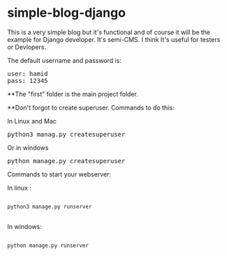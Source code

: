 # simple-blog-django
This is a very simple blog but it's functional and of course it will be the example for Django developer.
It's semi-CMS. I think It's useful for testers or Devlopers.

<p>The default username and password is:</p>
<pre>
user: hamid
pass: 12345
</pre>

**The "first" folder is the main project folder. 

**Don't forgot to create superuser. Commands to do this:
<p>In Linux and Mac </p>
<pre>
python3 manag.py createsuperuser
</pre>
<p>Or in windows</p>
<pre>
python manage.py createsuperuser
</pre>

Commands to start your webserver:

<p>In linux :</p>
<pre>
<code>
python3 manage.py runserver
</code>
</pre>

<p>In windows:</p>
<pre>
<code>
python manage.py runserver
  
